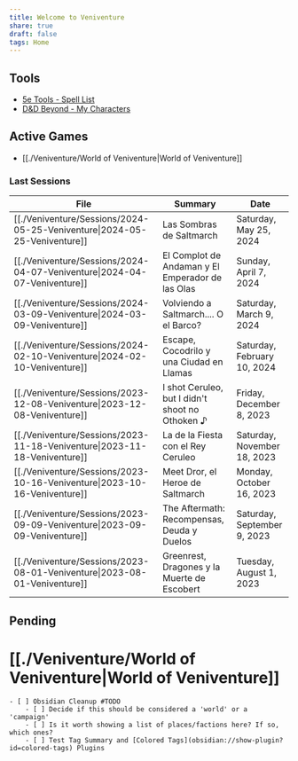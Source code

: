 ```yaml
---
title: Welcome to Veniventure
share: true
draft: false
tags: Home
---
```


## Tools

- [5e Tools - Spell List](https://5e.tools/spells.html)
- [D&D Beyond - My Characters](https://www.dndbeyond.com/characters)

## Active Games

- [[./Veniventure/World of Veniventure|World of Veniventure]]

### Last Sessions

| File                                                                               | Summary                                          | Date                        |
| ---------------------------------------------------------------------------------- | ------------------------------------------------ | --------------------------- |
| [[./Veniventure/Sessions/2024-05-25-Veniventure\|2024-05-25-Veniventure]] | Las Sombras de Saltmarch                         | Saturday, May 25, 2024      |
| [[./Veniventure/Sessions/2024-04-07-Veniventure\|2024-04-07-Veniventure]] | El Complot de Andaman y El Emperador de las Olas | Sunday, April 7, 2024       |
| [[./Veniventure/Sessions/2024-03-09-Veniventure\|2024-03-09-Veniventure]] | Volviendo a Saltmarch.... O el Barco?            | Saturday, March 9, 2024     |
| [[./Veniventure/Sessions/2024-02-10-Veniventure\|2024-02-10-Veniventure]] | Escape, Cocodrilo y una Ciudad en Llamas         | Saturday, February 10, 2024 |
| [[./Veniventure/Sessions/2023-12-08-Veniventure\|2023-12-08-Veniventure]] | I shot Ceruleo, but I didn't shoot no Othoken ♪  | Friday, December 8, 2023    |
| [[./Veniventure/Sessions/2023-11-18-Veniventure\|2023-11-18-Veniventure]] | La de la Fiesta con el Rey Ceruleo               | Saturday, November 18, 2023 |
| [[./Veniventure/Sessions/2023-10-16-Veniventure\|2023-10-16-Veniventure]] | Meet Dror, el Heroe de Saltmarch                 | Monday, October 16, 2023    |
| [[./Veniventure/Sessions/2023-09-09-Veniventure\|2023-09-09-Veniventure]] | The Aftermath: Recompensas, Deuda y Duelos       | Saturday, September 9, 2023 |
| [[./Veniventure/Sessions/2023-08-01-Veniventure\|2023-08-01-Veniventure]] | Greenrest, Dragones y la Muerte de Escobert      | Tuesday, August 1, 2023     |


## Pending

# [[./Veniventure/World of Veniventure|World of Veniventure]]

    - [ ] Obsidian Cleanup #TODO
        - [ ] Decide if this should be considered a 'world' or a 'campaign'
        - [ ] Is it worth showing a list of places/factions here? If so, which ones?
        - [ ] Test Tag Summary and [Colored Tags](obsidian://show-plugin?id=colored-tags) Plugins
